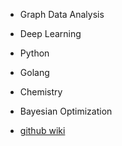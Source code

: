 - Graph Data Analysis
- Deep Learning
- Python
- Golang
- Chemistry
- Bayesian Optimization

- [github wiki](https://github.com/saankim/saankim/wiki)
